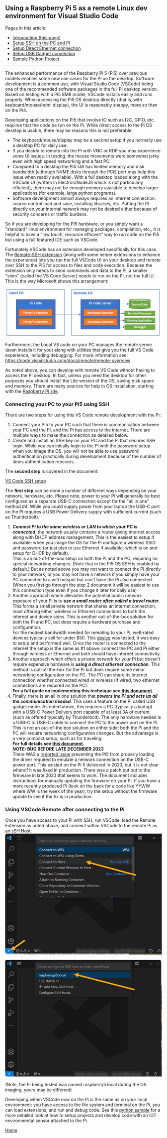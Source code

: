 ## Using a Raspberry Pi 5 as a remote Linux dev environment for Visual Studio Code

Pages in this article:
- [Introduction (this page)](./)
- [Setup SSH on the PC and Pi](rpi-ssh-vscode-setup)
- [Setup Direct Ethernet connection](rpi-vscode-ethernet)
- [Setup USB Gadget connection](rpi-usb-gadget)
- [Sample Python Project](python_sample_project)
<hr />
The enhanced performance of the Raspberry Pi 5 (Pi5) over previous models enables some new use cases for the Pi on the desktop.  Software development is a common use, with Visual Studio Code (VSCode) being one of the recommended software packages in the full Pi desktop version.  Based on testing with a Pi5 8MB model, VSCode installs easily and runs properly.  When accessing the Pi5 OS desktop directly (that is, with keyboard/mouse/hdmi display), the UI is reasonably snappy, more so than on the Pi4.

Developing applications on the Pi5 that involve IO such as I2C, GPIO, etc. requires that the code be run on the Pi.  While direct access to the Pi OS desktop is usable, there may be reasons this is not preferable:
* The keyboard/mouse/display may be a second setup if you normally use a desktop PC for daily use.
* If you decide to remote into the Pi with VNC or RDP you may experience some UI issues.  In testing, the mouse movements were somewhat jerky even with high speed networking and a fast PC.
* Compared to a desktop the Pi5 still has limited memory and disk bandwidth (although NVME disks through the PCiE port may help this issue when readily available).  With a full desktop loaded along with the VSCode UI (written in Electron/NodeJS which is not particularly efficient), there may not be enough memory available to develop larger applications (for example, large python programs).
* Software development almost always requires an internet connection: source control load and save, installing libraries, etc.  Putting the Pi directly on your internal network may not be desired either because of security concerns or traffic burdens.

So if you are developing for the Pi5 hardware, or you simply want a "standard" linux environment for managing packages, compilation, etc., it is helpful to have a "low touch, resource efficient" way to run code on the Pi5 but using a full featured IDE such as VSCode.

Fortunately VSCode has an extension developed specifically for this case.  The [Remote-SSH extension](https://marketplace.visualstudio.com/items?itemName=ms-vscode-remote.remote-ssh) (along with some helper extensions to enhance the experience) lets you run the full VSCode UI on your desktop and remote over SSH to the Pi5 for access to files and code execution.  Because the extension only needs to send commands and data to the Pi, a smaller "shim" (called the VS Code Server) needs to run on the Pi, not the full UI. This is the way Microsoft shows this arrangement:

![Alt text](images/image.png)

Furthermore, the Local VS code on your PC manages the remote server (even installs it for you) along with utilities that give you the full VS Code experience, including debugging.  For more information see:
https://code.visualstudio.com/docs/remote/remote-overview

As noted above, you can develop with remote VS Code without having to access the Pi desktop.  In fact, unless you need the desktop for other purposes you should install the Lite version of the OS, saving disk space and memory.  There are many sources for help in OS installation, starting with the [Raspberry Pi site](https://www.raspberrypi.com/documentation/computers/getting-started.html#installing-the-operating-system).

### Connecting your PC to your Pi5 using SSH

There are two steps for using this VS Code remote development with the Pi:
1. Connect your Pi5 to your PC such that there is communication between your PC and the Pi, and the Pi has access to the internet. There are multiple ways to make the connection as detailed below.
2. Create and install an SSH key on your PC and the Pi that secures SSH login.  While you can initially login to the Pi with the password setup when you image the OS, you will not be able to use password authentication practically during development because of the number of times authentication reoccurs.  

The **second step** is covered in the document:

[VS Code SSH setup](rpi-ssh-vscode-setup.md)

The **first step** can be done a number of different ways depending on your network, hardware, etc.  Please note, power to your Pi will generally be best configured as a separate USB-C connection except for the "all in one" method #4.  While you could supply power from your laptop the USB-C port on the Pi requires a USB Power Delivery supply with sufficient current (such as Thunderbolt).  
1. ***Connect Pi to the same wireless or LAN to which your PC is connected***; the network usually contains a router giving internet access along with DHCP address management.  This is the easiest to setup if available: when you image the OS for the Pi configure a wireless SSID and password (or just plan to use Ethernet if available, which is on and setup for DHCP by default).  
This is an out-of-the-box setup on both the Pi and the PC, requiring no special networking changes.  (Note that in the Pi5 OS SSH is enabled by default.) But as noted above you may not want to connect the PI directly to your network, or you may not have a network if you simply have your PC connected to a wifi hotspot but can't have the Pi also connected.  (When you first go through the step 2 document it will be easiest to use this connection type even if you change it later for daily use)
2. Another approach which alleviates the potential public network exposure of your Pi is to ***use a small router often called a travel router***.  This forms a small private network that shares an internet connection, most offering either wireless or Ethernet connections to both the internet and device sides.  This is another out-of-the-box solution for both the Pi and PC, but does require a hardware purchase and configuration.  
For the modest bandwidth needed for remoting to your Pi, well-rated devices typically sell for under $50.  This [device](https://a.co/d/faXdwOX) was tested; it was easy to setup and performed well.  Once the router is connected to the internet the setup is the same as #1 above: connect the PC and Pi either through wireless or Ethernet and both should have internet connectivity.
3. Another approach which offers a private network for your Pi but doesn't require expensive hardware is ***using a direct ethernet connection***.  This method is out-of-the-box for the Pi but does require some minor networking configuration on the PC.  The PC can share its internet connection whether connected wired or wireless (if wired, two ethernet connections are required on the PC).  
**For a full guide on implementing this technique see [this document](rpi-vscode-ethernet.md).**
4. Finally, there is an all in one solution that ***powers the PI and sets up all the communication needed***.  This uses a feature on the Pi called USB gadget mode.  As noted above, this requires a PC (typically a laptop) with a USB-C Power Delivery port capable of at least 3A of current (such as offered typically by Thunderbolt).  The only hardware needed is a USB-C to USB-C cable to connect the PC to the power port on the Pi.  This is not an out-of-the box solution on either side; both the Pi and the PC will require networking configuration changes.  But the advantage is a very compact setup, such as for traveling.  
**For full details see [this document](rpi-usb-gadget.md).**  
**NOTE: BUG BEFORE LATE DECEMBER 2023**  
There WAS a [reported issue](https://github.com/raspberrypi/bookworm-feedback/issues/77) preventing the Pi5 from properly loading the driver required to emulate a network connection on the USB-C power port.  This existed on the Pi 5 delivered in 2023, but it is not clear when/if it was fixed in production.  There was a patch put out to the firmware in late 2023 that seems to work.  The document includes instructions for manually updating the firmware on your Pi. If you have a more recently produced Pi (look on the back for a code like YYWW where WW is the week of the year), try the setup without the firmware update to see if the fix is in production.

### Using VSCode Remote after connecting to the Pi
Once you have access to your Pi with SSH, run VSCode, load the Remote Extension as noted above, and connect within VSCode to the remote Pi as an sSH Host:
![remote-1](images/remote-1.png)

![remote-2](images/remote-2.png)

(Note, the Pi being tested was named raspberry5.local during the OS imaging, yours may be different)

Developing within VSCode now on the Pi is the same as on your local environment: you have access to the file system and terminal on the Pi, you can load extensions, and run and debug code.  See this [python sample](python_sample_project.md) for a more detailed look at how to setup projects and develop code with an IOT environmental sensor attached to the Pi.

[Home](./)
